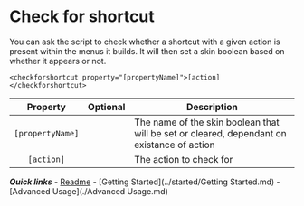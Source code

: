 # Check for shortcut

You can ask the script to check whether a shortcut with a given action is present within the menus it builds. It will then set a skin boolean based on whether it appears or not.

`<checkforshortcut property="[propertyName]">[action]</checkforshortcut>`

| Property | Optional | Description |
| :------: | :------: | ----------- |
| `[propertyName]` | | The name of the skin boolean that will be set or cleared, dependant on existance of action |
| `[action]` | | The action to check for |

***Quick links*** - [Readme](../../../README.md) - [Getting Started](../started/Getting Started.md) - [Advanced Usage](./Advanced Usage.md)